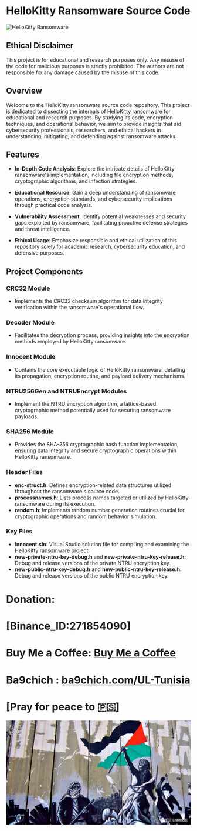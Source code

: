 # HelloKitty Ransomware Source Code

![HelloKitty Ransomware](./assets/HK.png)

## Ethical Disclaimer
This project is for educational and research purposes only. Any misuse of the code for malicious purposes is strictly prohibited. The authors are not responsible for any damage caused by the misuse of this code.

## Overview

Welcome to the HelloKitty ransomware source code repository. This project is dedicated to dissecting the internals of HelloKitty ransomware for educational and research purposes. By studying its code, encryption techniques, and operational behavior, we aim to provide insights that aid cybersecurity professionals, researchers, and ethical hackers in understanding, mitigating, and defending against ransomware attacks.

## Features

- **In-Depth Code Analysis**: Explore the intricate details of HelloKitty ransomware's implementation, including file encryption methods, cryptographic algorithms, and infection strategies.
  
- **Educational Resource**: Gain a deep understanding of ransomware operations, encryption standards, and cybersecurity implications through practical code analysis.

- **Vulnerability Assessment**: Identify potential weaknesses and security gaps exploited by ransomware, facilitating proactive defense strategies and threat intelligence.

- **Ethical Usage**: Emphasize responsible and ethical utilization of this repository solely for academic research, cybersecurity education, and defensive purposes.

## Project Components

### CRC32 Module

- Implements the CRC32 checksum algorithm for data integrity verification within the ransomware's operational flow.

### Decoder Module

- Facilitates the decryption process, providing insights into the encryption methods employed by HelloKitty ransomware.

### Innocent Module

- Contains the core executable logic of HelloKitty ransomware, detailing its propagation, encryption routine, and payload delivery mechanisms.

### NTRU256Gen and NTRUEncrypt Modules

- Implement the NTRU encryption algorithm, a lattice-based cryptographic method potentially used for securing ransomware payloads.

### SHA256 Module

- Provides the SHA-256 cryptographic hash function implementation, ensuring data integrity and secure cryptographic operations within HelloKitty ransomware.

### Header Files

- **enc-struct.h**: Defines encryption-related data structures utilized throughout the ransomware's source code.
- **processnames.h**: Lists process names targeted or utilized by HelloKitty ransomware during its execution.
- **random.h**: Implements random number generation routines crucial for cryptographic operations and random behavior simulation.

### Key Files

- **Innocent.sln**: Visual Studio solution file for compiling and examining the HelloKitty ransomware project.
- **new-private-ntru-key-debug.h** and **new-private-ntru-key-release.h**: Debug and release versions of the private NTRU encryption key.
- **new-public-ntru-key-debug.h** and **new-public-ntru-key-release.h**: Debug and release versions of the public NTRU encryption key.

# Donation:

# [Binance_ID:271854090]

# Buy Me a Coffee: [Buy Me a Coffee](https://buymeacoffee.com/maxamin)

# Ba9chich : [ba9chich.com/UL-Tunisia](https://ba9chich.com/UL-Tunisia)

# [Pray for peace to 🇵🇸]

![PS Image](./assets/PS.jpg)
